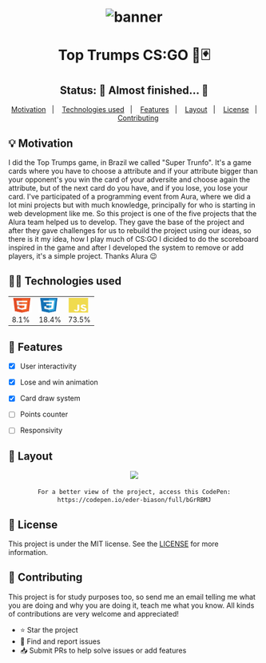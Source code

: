 <h1 align="center">
    <img alt="banner" src="https://user-images.githubusercontent.com/82395795/146247755-c87403c4-0b1d-4337-aab7-484c3d559ae0.png">
</h1>

<h1 align="center">Top Trumps CS:GO 👾🃏</h1>
<h2 align="center">Status: 🚧 Almost finished... 🚧</h2>

<p align="center">
  <a href="#bulb-motivation">Motivation</a>&nbsp;&nbsp;&nbsp;|&nbsp;&nbsp;&nbsp;
  <a href="#man_technologist-technologies-used">Technologies used</a>&nbsp;&nbsp;&nbsp;|&nbsp;&nbsp;&nbsp;
  <a href="#pushpin-features">Features</a>&nbsp;&nbsp;&nbsp;|&nbsp;&nbsp;&nbsp;
  <a href="#art-layout">Layout</a>&nbsp;&nbsp;&nbsp;|&nbsp;&nbsp;&nbsp;
  <a href="#memo-license">License</a>&nbsp;&nbsp;&nbsp;|&nbsp;&nbsp;&nbsp;
  <a href="#handshake-contributing">Contributing</a>
</p>

## :bulb: Motivation
I did the Top Trumps game, in Brazil we called "Super Trunfo". It's a game cards where you have to choose a attribute and if your attribute bigger than your opponent's you win the card of your adversite and choose again the attribute, but of the next card do you have, and if you lose, you lose your card.
I've participated of a programming event from Aura, where we did a lot mini projects but with much knowledge, principally for who is starting in web development like me. So this project is one of the five projects that the Alura team helped us to develop. They gave the base of the project and after they gave challenges for us to rebuild the project using our ideas, so there is it my idea, how I play much of CS:GO I dicided to do the scoreboard inspired in the game and after I developed the system to remove or add players, it's a simple project. Thanks Alura 😉

## :man_technologist: Technologies used

<table>
    <tr>
        <td><img align="center" alt="Eder-HTML" height="30" width="40" src="https://raw.githubusercontent.com/devicons/devicon/master/icons/html5/html5-original.svg"></td>
        <td><img align="center" alt="Eder-CSS" height="30" width="40" src="https://raw.githubusercontent.com/devicons/devicon/master/icons/css3/css3-original.svg"></td>
        <td><img align="center" alt="Eder-Js" height="30" width="40" src="https://raw.githubusercontent.com/devicons/devicon/master/icons/javascript/javascript-plain.svg"></td>
    </tr>
    <tr>
        <td>8.1%</td>
        <td>18.4%</td>
        <td>73.5%</td>
    </tr>
</table>

## :pushpin: Features

- [x] User interactivity
- [x] Lose and win animation
- [x] Card draw system
- [ ] Points counter
- [ ] Responsivity


## :art: Layout
<div align="center"; diplay= "flex"; flex-direction= "row">
    <img src="https://media.giphy.com/media/xzDACSqAh17ydmqkFE/giphy.gif">

    For a better view of the project, access this CodePen: https://codepen.io/eder-biason/full/bGrRBMJ
</div>

## :memo: License
This project is under the MIT license. See the [LICENSE](https://github.com/ederbiason/csgo-top-trumps/blob/main/LICENSE) for more information.

## :handshake: Contributing
This project is for study purposes too, so send me an email telling me what you are doing and why you are doing it, teach me what you know.
All kinds of contributions are very welcome and appreciated!
- ⭐️ Star the project
- 🐛 Find and report issues
- 📥 Submit PRs to help solve issues or add features